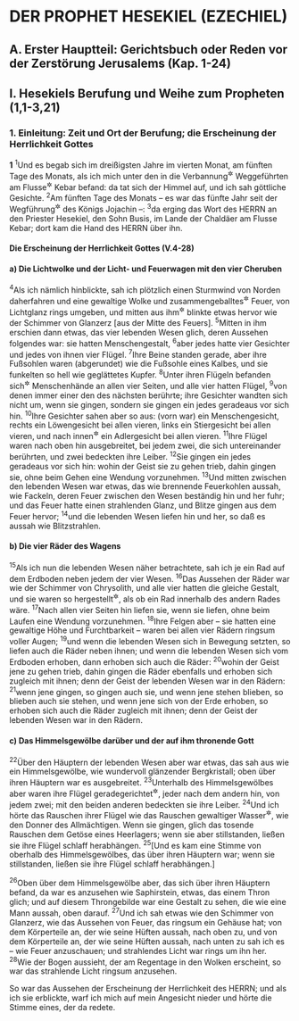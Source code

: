 # DER PROPHET HESEKIEL (EZECHIEL)

## A. Erster Hauptteil: Gerichtsbuch oder Reden vor der Zerstörung Jerusalems (Kap. 1-24)

## I. Hesekiels Berufung und Weihe zum Propheten (1,1-3,21)

### 1. Einleitung: Zeit und Ort der Berufung; die Erscheinung der Herrlichkeit Gottes

__1__
<sup>1</sup>Und es begab sich im dreißigsten Jahre im vierten Monat, am fünften Tage des Monats, als ich mich unter den in die Verbannung<sup title="oder: Gefangenschaft">&#x2732;</sup> Weggeführten am Flusse<sup title="= Kanal">&#x2732;</sup> Kebar befand: da tat sich der Himmel auf, und ich sah göttliche Gesichte.
<sup>2</sup>Am fünften Tage des Monats – es war das fünfte Jahr seit der Wegführung<sup title="= Gefangenschaft">&#x2732;</sup> des Königs Jojachin –:
<sup>3</sup>da erging das Wort des HERRN an den Priester Hesekiel, den Sohn Busis, im Lande der Chaldäer am Flusse Kebar; dort kam die Hand des HERRN über ihn.

#### Die Erscheinung der Herrlichkeit Gottes (V.4-28)

#### a) Die Lichtwolke und der Licht- und Feuerwagen mit den vier Cheruben

<sup>4</sup>Als ich nämlich hinblickte, sah ich plötzlich einen Sturmwind von Norden daherfahren und eine gewaltige Wolke und zusammengeballtes<sup title="= flackerndes">&#x2732;</sup> Feuer, von Lichtglanz rings umgeben, und mitten aus ihm<sup title="d.h. aus dem Feuer">&#x2732;</sup> blinkte etwas hervor wie der Schimmer von Glanzerz [aus der Mitte des Feuers].
<sup>5</sup>Mitten in ihm erschien dann etwas, das vier lebenden Wesen glich, deren Aussehen folgendes war: sie hatten Menschengestalt,
<sup>6</sup>aber jedes hatte vier Gesichter und jedes von ihnen vier Flügel.
<sup>7</sup>Ihre Beine standen gerade, aber ihre Fußsohlen waren (abgerundet) wie die Fußsohle eines Kalbes, und sie funkelten so hell wie geglättetes Kupfer.
<sup>8</sup>Unter ihren Flügeln befanden sich<sup title="oder: hatten sie">&#x2732;</sup> Menschenhände an allen vier Seiten, und alle vier hatten Flügel,
<sup>9</sup>von denen immer einer den des nächsten berührte; ihre Gesichter wandten sich nicht um, wenn sie gingen, sondern sie gingen ein jedes geradeaus vor sich hin.
<sup>10</sup>Ihre Gesichter sahen aber so aus: (vorn war) ein Menschengesicht, rechts ein Löwengesicht bei allen vieren, links ein Stiergesicht bei allen vieren, und nach innen<sup title="= nach hinten">&#x2732;</sup> ein Adlergesicht bei allen vieren.
<sup>11</sup>Ihre Flügel waren nach oben hin ausgebreitet, bei jedem zwei, die sich untereinander berührten, und zwei bedeckten ihre Leiber.
<sup>12</sup>Sie gingen ein jedes geradeaus vor sich hin: wohin der Geist sie zu gehen trieb, dahin gingen sie, ohne beim Gehen eine Wendung vorzunehmen.
<sup>13</sup>Und mitten zwischen den lebenden Wesen war etwas, das wie brennende Feuerkohlen aussah, wie Fackeln, deren Feuer zwischen den Wesen beständig hin und her fuhr; und das Feuer hatte einen strahlenden Glanz, und Blitze gingen aus dem Feuer hervor;
<sup>14</sup>und die lebenden Wesen liefen hin und her, so daß es aussah wie Blitzstrahlen.

#### b) Die vier Räder des Wagens

<sup>15</sup>Als ich nun die lebenden Wesen näher betrachtete, sah ich je ein Rad auf dem Erdboden neben jedem der vier Wesen.
<sup>16</sup>Das Aussehen der Räder war wie der Schimmer von Chrysolith, und alle vier hatten die gleiche Gestalt, und sie waren so hergestellt<sup title="= gearbeitet">&#x2732;</sup>, als ob ein Rad innerhalb des andern Rades wäre.
<sup>17</sup>Nach allen vier Seiten hin liefen sie, wenn sie liefen, ohne beim Laufen eine Wendung vorzunehmen.
<sup>18</sup>Ihre Felgen aber – sie hatten eine gewaltige Höhe und Furchtbarkeit – waren bei allen vier Rädern ringsum voller Augen;
<sup>19</sup>und wenn die lebenden Wesen sich in Bewegung setzten, so liefen auch die Räder neben ihnen; und wenn die lebenden Wesen sich vom Erdboden erhoben, dann erhoben sich auch die Räder:
<sup>20</sup>wohin der Geist jene zu gehen trieb, dahin gingen die Räder ebenfalls und erhoben sich zugleich mit ihnen; denn der Geist der lebenden Wesen war in den Rädern:
<sup>21</sup>wenn jene gingen, so gingen auch sie, und wenn jene stehen blieben, so blieben auch sie stehen, und wenn jene sich von der Erde erhoben, so erhoben sich auch die Räder zugleich mit ihnen; denn der Geist der lebenden Wesen war in den Rädern.

#### c) Das Himmelsgewölbe darüber und der auf ihm thronende Gott

<sup>22</sup>Über den Häuptern der lebenden Wesen aber war etwas, das sah aus wie ein Himmelsgewölbe, wie wundervoll glänzender Bergkristall; oben über ihren Häuptern war es ausgebreitet.
<sup>23</sup>Unterhalb des Himmelsgewölbes aber waren ihre Flügel geradegerichtet<sup title="= waagrecht ausgespannt">&#x2732;</sup>, jeder nach dem andern hin, von jedem zwei; mit den beiden anderen bedeckten sie ihre Leiber.
<sup>24</sup>Und ich hörte das Rauschen ihrer Flügel wie das Rauschen gewaltiger Wasser<sup title="oder: Fluten">&#x2732;</sup>, wie den Donner des Allmächtigen. Wenn sie gingen, glich das tosende Rauschen dem Getöse eines Heerlagers; wenn sie aber stillstanden, ließen sie ihre Flügel schlaff herabhängen.
<sup>25</sup>[Und es kam eine Stimme von oberhalb des Himmelsgewölbes, das über ihren Häuptern war; wenn sie stillstanden, ließen sie ihre Flügel schlaff herabhängen.]

<sup>26</sup>Oben über dem Himmelsgewölbe aber, das sich über ihren Häuptern befand, da war es anzusehen wie Saphirstein, etwas, das einem Thron glich; und auf diesem Throngebilde war eine Gestalt zu sehen, die wie eine Mann aussah, oben darauf.
<sup>27</sup>Und ich sah etwas wie den Schimmer von Glanzerz, wie das Aussehen von Feuer, das ringsum ein Gehäuse hat; von dem Körperteile an, der wie seine Hüften aussah, nach oben zu, und von dem Körperteile an, der wie seine Hüften aussah, nach unten zu sah ich es – wie Feuer anzuschauen; und strahlendes Licht war rings um ihn her.
<sup>28</sup>Wie der Bogen aussieht, der am Regentage in den Wolken erscheint, so war das strahlende Licht ringsum anzusehen.

So war das Aussehen der Erscheinung der Herrlichkeit des HERRN; und als ich sie erblickte, warf ich mich auf mein Angesicht nieder und hörte die Stimme eines, der da redete.